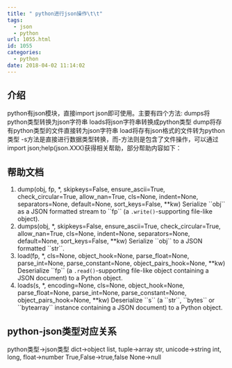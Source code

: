 ```yaml
---
title: " python进行json操作\t\t"
tags:
  - json
  - python
url: 1055.html
id: 1055
categories:
  - python
date: 2018-04-02 11:14:02
---
```


介绍
--

python有json模块，直接import json即可使用。主要有四个方法: dumps将python类型转换为json字符串 loads将json字符串转换成python类型 dump将存有python类型的文件直接转为json字符串 load将存有json格式的文件转为python类型 -s方法是直接进行数据类型转换，而-方法则是包含了文件操作，可以通过import json;help(json.XXX)获得相关帮助，部分帮助内容如下：

帮助文档
----

1.  dump(obj, fp, *, skipkeys=False, ensure\_ascii=True, check\_circular=True, allow\_nan=True, cls=None, indent=None, separators=None, default=None, sort\_keys=False, **kw) Serialize \`\`obj\`\` as a JSON formatted stream to \`\`fp\`\` (a ``.write()``-supporting file-like object).
2.  dumps(obj, *, skipkeys=False, ensure\_ascii=True, check\_circular=True, allow\_nan=True, cls=None, indent=None, separators=None, default=None, sort\_keys=False, **kw) Serialize \`\`obj\`\` to a JSON formatted \`\`str\`\`.
3.  load(fp, *, cls=None, object\_hook=None, parse\_float=None, parse\_int=None, parse\_constant=None, object\_pairs\_hook=None, **kw) Deserialize \`\`fp\`\` (a ``.read()``-supporting file-like object containing a JSON document) to a Python object.
4.  loads(s, *, encoding=None, cls=None, object\_hook=None, parse\_float=None, parse\_int=None, parse\_constant=None, object\_pairs\_hook=None, **kw) Deserialize \`\`s\`\` (a \`\`str\`\`, \`\`bytes\`\` or \`\`bytearray\`\` instance containing a JSON document) to a Python object.

python-json类型对应关系
-----------------

python类型→json类型 dict→object list, tuple→array str, unicode→string int, long, float→number True,False→true,false None→null